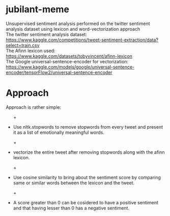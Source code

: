 # jubilant-meme
Unsupervised sentiment analysis performed on the twitter sentiment analysis dataset using lexicon and word-vectorization approach 
<br>
The twitter sentiment analysis dataset: https://www.kaggle.com/competitions/tweet-sentiment-extraction/data?select=train.csv
<br>
The Afinn lexicon used: https://www.kaggle.com/datasets/tobyvincent/afinn-lexicon
<br>
The Google universal-sentence-encoder for vectorization: https://www.kaggle.com/models/google/universal-sentence-encoder/tensorFlow2/universal-sentence-encoder
<br>
<h1>Approach</h1>
Approach is rather simple:
<ul>
<p>+</p><li>Use nltk.stopwords to remove stopwords from every tweet and present it as a list of emotionally meaningful words.</li>
<p>+</p><li>vectorize the entire tweet after removing stopwords along with the afinn lexicon.</li>
<p>+</p><li>Use cosine similarity to bring about the sentiment score by comparing same or similar words between the lexicon and the tweet.</li>
<p>+</p><li>A score greater than 0 can be cosidered to have a positive sentiment and that having lesser than 0 has a negative sentiment.</li>
</ul>




